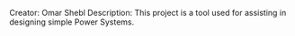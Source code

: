 Creator: Omar Shebl
Description: This project is a tool used for assisting in designing simple Power Systems.